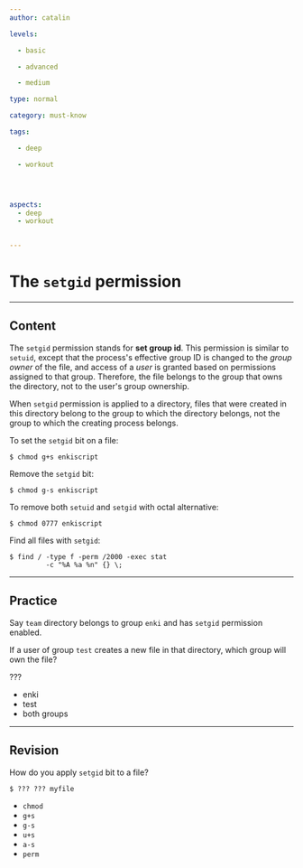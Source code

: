 ```yaml
---
author: catalin

levels:

  - basic

  - advanced

  - medium

type: normal

category: must-know

tags:

  - deep

  - workout




aspects:
  - deep
  - workout


---
```


# The `setgid` permission

---
## Content

The `setgid` permission stands for **set group id**. This permission is similar to `setuid`, except that the process's effective group ID is changed to the *group owner* of the file, and access of a *user* is granted based on permissions assigned to that group. Therefore, the file belongs to the group that owns the directory, not to the user's group ownership.


When `setgid` permission is applied to a directory, files that were created in this directory belong to the group to which the directory belongs, not the group to which the creating process belongs.


To set the `setgid` bit on a file:
```
$ chmod g+s enkiscript

```

Remove the `setgid` bit:
```
$ chmod g-s enkiscript

```

To remove both `setuid` and `setgid` with octal alternative:
```
$ chmod 0777 enkiscript
```

Find all files with `setgid`:
```
$ find / -type f -perm /2000 -exec stat
         -c "%A %a %n" {} \;
```

---
## Practice

Say `team` directory belongs to group `enki` and has `setgid` permission enabled.

If a user of group `test` creates a new file in that directory, which group will own the file?

???


* enki
* test
* both groups

---
## Revision

How do you apply `setgid` bit to a file?
```
$ ??? ??? myfile
```


* `chmod`
* `g+s`
* `g-s`
* `u+s`
* `a-s`
* `perm`

 
